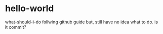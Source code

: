 # hello-world
what-should-i-do
follwing github guide but, still have no idea what to do. is it commit?
